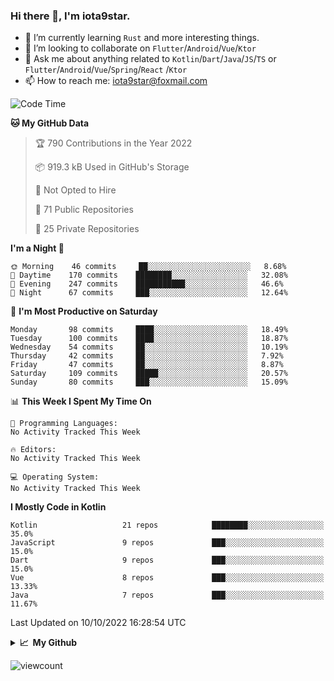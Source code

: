 ### Hi there 👋, I'm iota9star.

- 🌱 I’m currently learning `Rust` and more interesting things.
- 👯 I’m looking to collaborate on `Flutter`/`Android`/`Vue`/`Ktor`
- 💬 Ask me about anything related to `Kotlin`/`Dart`/`Java`/`JS`/`TS` or `Flutter`/`Android`/`Vue`/`Spring`/`React`
  /`Ktor`
- 📫 How to reach me: [iota9star@foxmail.com](iota9star@foxmail.com)



<!--START_SECTION:waka-->
![Code Time](http://img.shields.io/badge/Code%20Time-3%2C090%20hrs%2054%20mins-blue)

**🐱 My GitHub Data** 

> 🏆 790 Contributions in the Year 2022
 > 
> 📦 919.3 kB Used in GitHub's Storage 
 > 
> 🚫 Not Opted to Hire
 > 
> 📜 71 Public Repositories 
 > 
> 🔑 25 Private Repositories  
 > 
**I'm a Night 🦉** 

```text
🌞 Morning    46 commits     ██░░░░░░░░░░░░░░░░░░░░░░░   8.68% 
🌆 Daytime    170 commits    ████████░░░░░░░░░░░░░░░░░   32.08% 
🌃 Evening    247 commits    ███████████░░░░░░░░░░░░░░   46.6% 
🌙 Night      67 commits     ███░░░░░░░░░░░░░░░░░░░░░░   12.64%

```
📅 **I'm Most Productive on Saturday** 

```text
Monday       98 commits     ████░░░░░░░░░░░░░░░░░░░░░   18.49% 
Tuesday      100 commits    ████░░░░░░░░░░░░░░░░░░░░░   18.87% 
Wednesday    54 commits     ██░░░░░░░░░░░░░░░░░░░░░░░   10.19% 
Thursday     42 commits     ██░░░░░░░░░░░░░░░░░░░░░░░   7.92% 
Friday       47 commits     ██░░░░░░░░░░░░░░░░░░░░░░░   8.87% 
Saturday     109 commits    █████░░░░░░░░░░░░░░░░░░░░   20.57% 
Sunday       80 commits     ███░░░░░░░░░░░░░░░░░░░░░░   15.09%

```


📊 **This Week I Spent My Time On** 

```text
💬 Programming Languages: 
No Activity Tracked This Week

🔥 Editors: 
No Activity Tracked This Week

💻 Operating System: 
No Activity Tracked This Week

```

**I Mostly Code in Kotlin** 

```text
Kotlin                   21 repos            ████████░░░░░░░░░░░░░░░░░   35.0% 
JavaScript               9 repos             ███░░░░░░░░░░░░░░░░░░░░░░   15.0% 
Dart                     9 repos             ███░░░░░░░░░░░░░░░░░░░░░░   15.0% 
Vue                      8 repos             ███░░░░░░░░░░░░░░░░░░░░░░   13.33% 
Java                     7 repos             ███░░░░░░░░░░░░░░░░░░░░░░   11.67%

```



 Last Updated on 10/10/2022 16:28:54 UTC
<!--END_SECTION:waka-->

<details>
  <summary><b>📈&nbsp;&nbsp;My Github</b></summary>
  <br>
  <img src='https://github-profile-trophy.vercel.app/?username=iota9star'>
  <img src='https://bad-apple-github-readme.vercel.app/api?show_bg=1&username=iota9star&hide_title=true'>
  <img src='http://cr-skills-chart-widget.azurewebsites.net/api/api?username=iota9star'>
</details>


![viewcount](https://count.getloli.com/get/@iota9star?theme=rule34)

